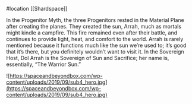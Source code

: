 #location [[Shardspace]]

In the Progenitor Myth, the three Progenitors rested in the Material Plane after creating the planes. They created the sun, Arrah, much as mortals might kindle a campfire. This fire remained even after their battle, and continues to provide light, heat, and comfort to the world. Arrah is rarely mentioned because it functions much like the sun we’re used to; it’s good that it’s there, but you definitely wouldn’t want to visit it. In the Sovereign Host, Dol Arrah is the Sovereign of Sun and Sacrifice; her name is, essentially, “The Warrior Sun.”

![https://spaceandbeyondbox.com/wp-content/uploads/2019/09/sub4_hero.jpg](https://spaceandbeyondbox.com/wp-content/uploads/2019/09/sub4_hero.jpg)